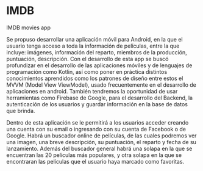 # IMDB
IMDB movies app

Se propuso desarrollar una aplicación móvil  para Android, en la que el usuario tenga acceso a toda la información de películas,
entre la que incluye: imágenes, información del reparto, miembros de la producción, puntuación, descripción. 
Con el desarrollo de esta app se buscó profundizar en el desarrollo de las aplicaciones móviles y de lenguajes de programación como Kotlin,
así como poner en práctica distintos conocimientos aprendidos como los patrones de diseño entre estos el MVVM (Model View ViewModel), 
usado frecuentemente en el desarrollo de aplicaciones en android. 
También tendremos la oportunidad de usar herramientas como Firebase de Google, para el desarrollo del Backend,
la autenticación de los usuarios y guardar información en la base de datos que brinda.

Dentro de esta aplicación se le permitirá a los usuarios acceder creando una cuenta con su email o ingresando con su cuenta de Facebook o de Google.
Habrá un buscador online de películas, de las cuales podremos ver una imagen, una breve descripción, su puntuación, el reparto y fecha de su 
lanzamiento. Además del buscador general habrá una solapa en la que se encuentran las 20 películas más populares, y otra solapa en la que se 
encontraran las películas que el usuario haya marcado como favoritas.
